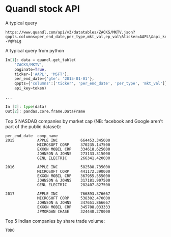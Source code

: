 # Quandl stock API

A typical query
```console
https://www.quandl.com/api/v3/datatables/ZACKS/MKTV.json?qopts.columns=per_end_date,per_type,mkt_val,ep_val\&ticker=AAPL\&api_key=emqe_JCJbwo6--VqWaLg
```

A typical query from python
```python
In[1]: data = quandl.get_table(
    'ZACKS/MKTV',
    paginate=True,
    ticker=['AAPL', 'MSFT'],
    per_end_date={'gte': '2015-01-01'},
    qopts={'columns':['ticker', 'per_end_date', 'per_type', 'mkt_val']},
    api_key=token)

...

In [2]: type(data)
Out[2]: pandas.core.frame.DataFrame
```

Top 5 NASDAQ companies by market cap (NB: facebook and Google aren't part of the public dataset):
```console
per_end_date  comp_name
2015          APPLE INC          664453.345000
              MICROSOFT CORP     370235.147500
              EXXON MOBIL CRP    334618.625000
              JOHNSON & JOHNS    273133.315000
              GENL ELECTRIC      266341.420000

2016          APPLE INC          582588.735000
              MICROSOFT CORP     441172.390000
              EXXON MOBIL CRP    367955.555000
              JOHNSON & JOHNS    317181.907500
              GENL ELECTRIC      282407.827500

2017          APPLE INC          766893.376667
              MICROSOFT CORP     538302.470000
              JOHNSON & JOHNS    347651.866667
              EXXON MOBIL CRP    345708.033333
              JPMORGAN CHASE     324448.270000
```

Top 5 Indian companies by share trade volume:
```console
TODO
```

